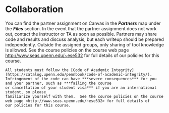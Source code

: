 # Collaboration

You can find the partner assignment on Canvas in the ***Partners*** map under the ***Files*** section.  In the event that the partner assignment does not work out, contact the instructor or TA as soon
as possible.  Partners may share code and results and discuss analysis, but
each writeup should be prepared independently.  Outside the assigned groups,
only sharing of tool knowledge is allowed.  See the course policies on the course
web page <http://www.seas.upenn.edu/~ese532> for full details of
our policies for this course.


```{warning}
All students must follow the [Code of Academic Integrity](https://catalog.upenn.edu/pennbook/code-of-academic-integrity/).
Infringement of the code can have ***severe consequences*** for you and your partner, such as ***failing the course
or cancellation of your student visa*** if you are an international student, so please
familiarize yourself with them.  See the course policies on the course
web page <http://www.seas.upenn.edu/~ese532> for full details of
our policies for this course.
```